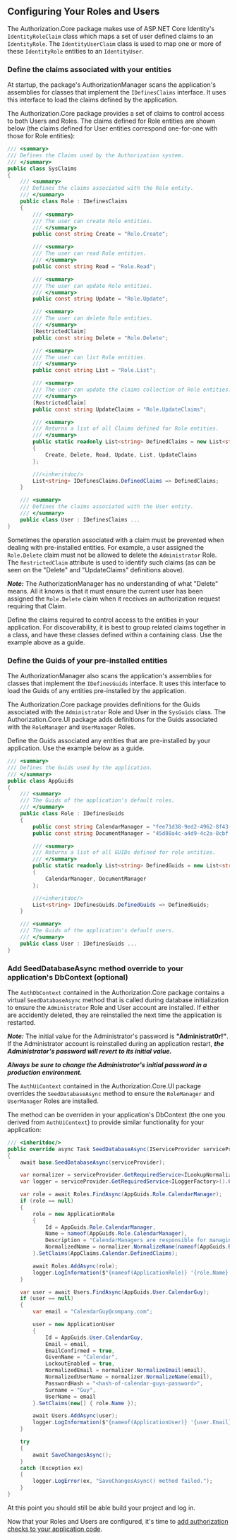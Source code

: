 ## Configuring Your Roles and Users

The Authorization.Core package makes use of ASP.NET Core Identity's `IdentityRoleClaim` class which
maps a set of user defined claims to an `IdentityRole`. The `IdentityUserClaim` class is used to 
map one or more of these `IdentityRole` entities to an `IdentityUser`.

### Define the claims associated with your entities

At startup, the package's AuthorizationManager scans the application's assemblies for classes that implement 
the `IDefinesClaims` interface. It uses this interface to load the claims defined by the application.

The Authorization.Core package provides a set of claims to control access to both Users and Roles. The claims 
defined for Role entities are shown below (the claims defined for User entities correspond one-for-one with 
those for Role entities):

```csharp
/// <summary>
/// Defines the Claims used by the Authorization system.
/// </summary>
public class SysClaims
{
    /// <summary>
    /// Defines the claims associated with the Role entity.
    /// </summary>
    public class Role : IDefinesClaims
    {
        /// <summary>
        /// The user can create Role entities.
        /// </summary>
        public const string Create = "Role.Create";

        /// <summary>
        /// The user can read Role entities.
        /// </summary>
        public const string Read = "Role.Read";

        /// <summary>
        /// The user can update Role entities.
        /// </summary>
        public const string Update = "Role.Update";

        /// <summary>
        /// The user can delete Role entities.
        /// </summary>
        [RestrictedClaim]
        public const string Delete = "Role.Delete";

        /// <summary>
        /// The user can list Role entities.
        /// </summary>
        public const string List = "Role.List";

        /// <summary>
        /// The user can update the claims collection of Role entities.
        /// </summary>
        [RestrictedClaim]
        public const string UpdateClaims = "Role.UpdateClaims";

        /// <summary>
        /// Returns a list of all Claims defined for Role entities.
        /// </summary>
        public static readonly List<string> DefinedClaims = new List<string>
        {
            Create, Delete, Read, Update, List, UpdateClaims
        };

        ///<inheritdoc/>
        List<string> IDefinesClaims.DefinedClaims => DefinedClaims;
    }

    /// <summary>
    /// Defines the claims associated with the User entity.
    /// </summary>
    public class User : IDefinesClaims ...
}
```

Sometimes the operation associated with a claim must be prevented when dealing with pre-installed entities. For 
example, a user assigned the `Role.Delete` claim must not be allowed to delete the `Administrator` Role. 
The `RestrictedClaim` attribute is used to identify such claims (as can be seen on the "Delete" and 
"UpdateClaims" definitions above).

**_Note:_** The AuthorizationManager has no understanding of what "Delete" means. All it knows is that it 
must ensure the current user has been assigned the `Role.Delete` claim when it receives an authorization 
request requiring that Claim. 

Define the claims required to control access to the entities in your application. For discoverability, it is best 
to group related claims together in a class, and have these classes defined within a containing class. Use the 
example above as a guide.

### Define the Guids of your pre-installed entities

The AuthorizationManager also scans the application's assemblies for classes that implement the `IDefinesGuids` 
interface. It uses this interface to load the Guids of any entities pre-installed by the application.

The Authorization.Core package provides definitions for the Guids associated with the `Administrator` Role 
and User in the `SysGuids` class. The Authorization.Core.UI package adds definitions for the Guids 
associated with the `RoleManager` and `UserManager` Roles.

Define the Guids associated any entities that are pre-installed by your application. Use the example below as 
a guide.

```csharp
/// <summary>
/// Defines the Guids used by the application.
/// </summary>
public class AppGuids
{
    /// <summary>
    /// The Guids of the application's default roles.
    /// </summary>
    public class Role : IDefinesGuids
    {
        public const string CalendarManager = "fee71d38-9ed2-4962-8f43-8cd48678c65e";
        public const string DocumentManager = "45d88a4c-a4d9-4c2a-8cbf-38c883ff6130";

        /// <summary>
        /// Returns a list of all GUIDs defined for role entities.
        /// </summary>
        public static readonly List<string> DefinedGuids = new List<string>
        {
            CalendarManager, DocumentManager
        };

        ///<inheritdoc/>
        List<string> IDefinesGuids.DefinedGuids => DefinedGuids;
    }

    /// <summary>
    /// The Guids of the application's default users.
    /// </summary>
    public class User : IDefinesGuids ...
}
```

### Add SeedDatabaseAsync method override to your application's DbContext (optional)

The `AuthDbContext` contained in the Authorization.Core package contains a virtual `SeedDatabaseAsync` 
method that is called during database initialization to ensure the `Administrator` Role and User account 
are installed. If either are accidently deleted, they are reinstalled the next time the application is restarted.

_**Note:**_ The initial value for the Administrator's password is **"Administrat0r!"**. 
If the Administrator account is reinstalled during an application restart, 
_**the Administrator's password will revert to its initial value.**_

_**Always be sure to change the Administrator's initial password in a production environment.**_

The `AuthUiContext` contained in the Authorization.Core.UI package overrides the `SeedDatabaseAsync` method 
to ensure the `RoleManager` and `UserManager` Roles are installed.

The method can be overriden in your application's DbContext (the one you derived from `AuthUiContext`) to 
provide similar functionality for your application:

```csharp
/// <inheritdoc/>
public override async Task SeedDatabaseAsync(IServiceProvider serviceProvider)
{
    await base.SeedDatabaseAsync(serviceProvider);

    var normalizer = serviceProvider.GetRequiredService<ILookupNormalizer>();
    var logger = serviceProvider.GetRequiredService<ILoggerFactory>().CreateLogger<ApplicationDbContext>();

    var role = await Roles.FindAsync(AppGuids.Role.CalendarManager);
    if (role == null)
    {
        role = new ApplicationRole
        {
            Id = AppGuids.Role.CalendarManager,
            Name = nameof(AppGuids.Role.CalendarManager),
            Description = "CalendarManagers are responsible for managing the company's calendar.",
            NormalizedName = normalizer.NormalizeName(nameof(AppGuids.Role.CalendarManager))
        }.SetClaims(AppClaims.Calendar.DefinedClaims);

        await Roles.AddAsync(role);
        logger.LogInformation($"{nameof(ApplicationRole)} '{role.Name}' has been created.");
    }

    var user = await Users.FindAsync(AppGuids.User.CalendarGuy);
    if (user == null)
    {
        var email = "CalendarGuy@company.com";

        user = new ApplicationUser
        {
            Id = AppGuids.User.CalendarGuy,
            Email = email,
            EmailConfirmed = true,
            GivenName = "Calendar",
            LockoutEnabled = true,
            NormalizedEmail = normalizer.NormalizeEmail(email),
            NormalizedUserName = normalizer.NormalizeName(email),
            PasswordHash = "<hash-of-calendar-guys-password>",
            Surname = "Guy",
            UserName = email
        }.SetClaims(new[] { role.Name });

        await Users.AddAsync(user);
        logger.LogInformation($"{nameof(ApplicationUser)} '{user.Email}' has been created.");
    }

    try
    {
        await SaveChangesAsync();
    }
    catch (Exception ex)
    {
        logger.LogError(ex, "SaveChangesAsync() method failed.");
    }
}
```

At this point you should still be able build your project and log in.

Now that your Roles and Users are configured, it's time to 
[add authorization checks to your application code](Enforcing-Authorization.md).